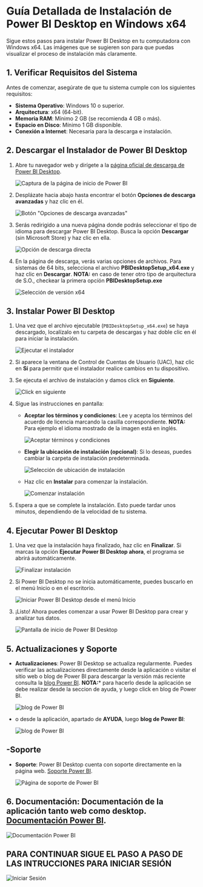 # Guía Detallada de Instalación de Power BI Desktop en Windows x64

Sigue estos pasos para instalar Power BI Desktop en tu computadora con Windows x64. Las imágenes que se sugieren son para que puedas visualizar el proceso de instalación más claramente.

## 1. Verificar Requisitos del Sistema
Antes de comenzar, asegúrate de que tu sistema cumple con los siguientes requisitos:
- **Sistema Operativo**: Windows 10 o superior.
- **Arquitectura**: x64 (64-bit).
- **Memoria RAM**: Mínimo 2 GB (se recomienda 4 GB o más).
- **Espacio en Disco**: Mínimo 1 GB disponible.
- **Conexión a Internet**: Necesaria para la descarga e instalación.

## 2. Descargar el Instalador de Power BI Desktop

1. Abre tu navegador web y dirígete a la [página oficial de descarga de Power BI Desktop](https://powerbi.microsoft.com/es-es/desktop/).

   ![Captura de la página de inicio de Power BI](https://github.com/sanrulo1030/jovenes-investigadores/blob/main/Instalacion%20Power%20BI%20x64/descarga-paso-1-pagina-inicio.jpg)

2. Desplázate hacia abajo hasta encontrar el botón **Opciones de descarga avanzadas** y haz clic en él.

   ![Botón "Opciones de descarga avanzadas"](https://github.com/sanrulo1030/jovenes-investigadores/blob/main/Instalacion%20Power%20BI%20x64/descarga-paso-2-opciones-avanzadas.jpg)

3. Serás redirigido a una nueva página donde podrás seleccionar el tipo de idioma para descargar Power BI Desktop. Busca la opción **Descargar** (sin Microsoft Store) y haz clic en ella.

   ![Opción de descarga directa](https://github.com/sanrulo1030/jovenes-investigadores/blob/main/Instalacion%20Power%20BI%20x64/descarga-paso-3-idioma-descarga.jpg)

4. En la página de descarga, verás varias opciones de archivos. Para sistemas de 64 bits, selecciona el archivo **PBIDesktopSetup_x64.exe** y haz clic en **Descargar**. **NOTA:** en caso de tener otro tipo de arquitectura de S.O., checkear la primera opcíón **PBIDesktopSetup.exe**

   ![Selección de versión x64](https://github.com/sanrulo1030/jovenes-investigadores/blob/main/Instalacion%20Power%20BI%20x64/descarga-paso-4-seleccionar-x64.jpg)

## 3. Instalar Power BI Desktop

1. Una vez que el archivo ejecutable (`PBIDesktopSetup_x64.exe`) se haya descargado, localízalo en tu carpeta de descargas y haz doble clic en él para iniciar la instalación.

   ![Ejecutar el instalador](https://github.com/sanrulo1030/jovenes-investigadores/blob/main/Instalacion%20Power%20BI%20x64/instalacion-desktop-paso-1.jpg)

2. Si aparece la ventana de Control de Cuentas de Usuario (UAC), haz clic en **Sí** para permitir que el instalador realice cambios en tu dispositivo.

3. Se ejecuta el archivo de instalación y damos click en **Siguiente**.
    
    ![Click en siguiente](https://github.com/sanrulo1030/jovenes-investigadores/blob/main/Instalacion%20Power%20BI%20x64/instalacion-desktop-paso-2-siguiente.jpg)

4. Sigue las instrucciones en pantalla:
   - **Aceptar los términos y condiciones**: Lee y acepta los términos del acuerdo de licencia marcando la casilla correspondiente. **NOTA:** Para ejemplo el idioma mostrado de la imagen está en inglés.
   
     ![Aceptar términos y condiciones](https://github.com/sanrulo1030/jovenes-investigadores/blob/main/Instalacion%20Power%20BI%20x64/instalacion-desktop-paso-3-aceptar-terminos-licencia.jpg)
   
   - **Elegir la ubicación de instalación (opcional)**: Si lo deseas, puedes cambiar la carpeta de instalación predeterminada.

     ![Selección de ubicación de instalación](https://github.com/sanrulo1030/jovenes-investigadores/blob/main/Instalacion%20Power%20BI%20x64/instalacion-desktop-paso-4-seleccionar-ubicacion.jpg)
   
   - Haz clic en **Instalar** para comenzar la instalación.

     ![Comenzar instalación](https://github.com/sanrulo1030/jovenes-investigadores/blob/main/Instalacion%20Power%20BI%20x64/instalacion-desktop-paso-5-instalar.jpg)

5. Espera a que se complete la instalación. Esto puede tardar unos minutos, dependiendo de la velocidad de tu sistema.


## 4. Ejecutar Power BI Desktop

1. Una vez que la instalación haya finalizado, haz clic en **Finalizar**. Si marcas la opción **Ejecutar Power BI Desktop ahora**, el programa se abrirá automáticamente.

   ![Finalizar instalación](https://github.com/sanrulo1030/jovenes-investigadores/blob/main/Instalacion%20Power%20BI%20x64/instalacion-desktop-paso-6-finalizar.jpg)

2. Si Power BI Desktop no se inicia automáticamente, puedes buscarlo en el menú Inicio o en el escritorio.

   ![Iniciar Power BI Desktop desde el menú Inicio](https://github.com/sanrulo1030/jovenes-investigadores/blob/main/Instalacion%20Power%20BI%20x64/instalacion-desktop-paso-7-acceso.jpg)

3. ¡Listo! Ahora puedes comenzar a usar Power BI Desktop para crear y analizar tus datos.

   ![Pantalla de inicio de Power BI Desktop](https://github.com/sanrulo1030/jovenes-investigadores/blob/main/Instalacion%20Power%20BI%20x64/instalacion-desktop-paso-8-listo.jpg)

## 5. Actualizaciones y Soporte

- **Actualizaciones**: Power BI Desktop se actualiza regularmente. Puedes verificar las actualizaciones directamente desde la aplicación o visitar el sitio web o blog de Power BI para descargar la versión más reciente consulta la [blog Power BI](https://powerbi.microsoft.com/es-es/blog/). **NOTA:*** para hacerlo desde la aplicación se debe realizar desde la seccion de ayuda, y luego click en blog de Power BI.

   ![blog de Power BI](https://github.com/sanrulo1030/jovenes-investigadores/blob/main/Instalacion%20Power%20BI%20x64/actualizaciones-power-bi-paso-9-opcional.jpg)

- o desde la aplicación, apartado de **AYUDA**, luego **blog de Power BI**:

    ![blog de Power BI](https://github.com/sanrulo1030/jovenes-investigadores/blob/main/Instalacion%20Power%20BI%20x64/actualizaciones-power-bi-paso-9-opcional-desktop.jpg)

## -Soporte

- **Soporte**: Power BI Desktop cuenta con soporte directamente en la página web.
 [Soporte Power BI](https://learn.microsoft.com/es-es/power-bi/support/).

   ![Página de soporte de Power BI](https://github.com/sanrulo1030/jovenes-investigadores/blob/main/Instalacion%20Power%20BI%20x64/soporte-power-bi-paso-11.jpg)

## 6. Documentación: Documentación de la aplicación tanto web como desktop. [Documentación Power BI](https://learn.microsoft.com/es-es/power-bi/).

![Documentación Power BI](https://github.com/sanrulo1030/jovenes-investigadores/blob/main/Instalacion%20Power%20BI%20x64/documentacion-power-bi-paso-12.jpg)

## PARA CONTINUAR SIGUE EL PASO A PASO DE LAS INTRUCCIONES PARA INICIAR SESIÓN

![Iniciar Sesión](https://github.com/sanrulo1030/jovenes-investigadores/blob/main/Instalacion%20Power%20BI%20x64/documentacion-power-bi-paso-12.jpg)





